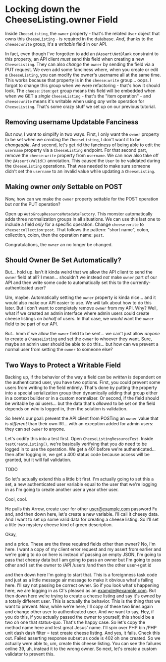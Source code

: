 # Locking down the CheeseListing.owner Field

Inside `CheeseListing`, the `owner` property - that's the related `User` object
that owns this `CheeseListing` - is required in the database. *And*, thanks to
the `cheese:write` group, it's a *writable* field in our API.

In fact, even though I've forgotten to add an `@Assert\NotBlank` constraint to
this property, an API client *must* send this field when creating a new
`CheeseListing`. They can also *change* the `owner` by sending the field via a
PUT request. We even add some fanciness where, when you create or edit a
`CheeseListing`, you can modify the owner's username all at the same time.
This works because that property is in the `cheese:write` group... oops. I forgot
to change this group when we were refactoring - that's how it should look.
The `cheese:item:get` group means this field will be embedded when when we GET
a *single* `CheeseListing` - that's the "item operation" - and `cheese:write`
means it's writable when using *any* write operation for `CheeseListing`. That's
some crazy stuff we set up on our previous tutorial.

## Removing username Updatable Fanciness

But now, I want to simplify in two ways. First, I only want the `owner` property
to be set when we *creating* the `CheeseListing`, I don't want it to be
*changeable*. And second, let's get rid the fanciness of being able to edit the
`username` property via a `CheeseListing` endpoint. For that second part, remove
the `cheese:write` property from `username`. We can now also take off the
`@Assert\Valid()` annotation. This caused the `User` to be validated during
the `CheeseListing` operations. That was needed to make sure someone didn't
set the `username` to an invalid value while updating a `CheeseListing`.

## Making owner *only* Settable on POST

Now, how can we make the `owner` property settable for the POST operation but
*not* the PUT operation?

Open up `AutoGroupResourceMetadataFactory`. This monster automatically adds three
normalization groups in all situations. We can use this last one to include a field
*only* for a specific operation. Change `cheese:write` to `cheese:collection:post`.
That follows the pattern: "short name", colon, collection, colon, then the operation
name: `post`.

Congratulations, the `owner` an no longer be changed.

## Should Owner Be Set Automatically?

But... hold up. Isn't it kinda weird that we allow the API client to send the
`owner` field at all? I mean... shouldn't we instead *not* make `owner` part of
our API and then write some code to automatically set this to the
currently-authenticated user?

Um, maybe. Automatically setting the `owner` property *is* kinda nice... and
it would also make our API easier to use. We *will* talk about how to do this
later. But I don't want to completely remove `owner` from my API. Why? Well,
what if we created an admin interface where admin users could create cheese
listings on *behalf* of users. In that case, we *would* want the `owner` field
to be part of our API.

But.. hmm if we allow the `owner` field to be sent... we can't just allow
*anyone* to create a `CheeseListing` and set the `owner` to whoever they want.
Sure, maybe an admin user should be able to do this... but how can we prevent a
normal user from setting the `owner` to someone else?

## Two Ways to Protect a Writable Field

Backing up, if the behavior of the way a field can be *written* is dependent
on the authenticated user, you have two options. First, you could prevent some
users from writing to the field entirely. That's done by putting the property
into a special serialization group then dynamically adding that group either
in a context builder or in a custom normalizer. Or second, if the field should
be writable by *all* users... but the data that's *allowed* to be set on the field
depends on *who* is logged in, then the solution is validation.

So here's our goal: prevent the API client from POSTing an `owner` value that
is *different* than their own IRI... with an exception added for admin users:
they can set `owner` to anyone.

Let's codify this into a test first. Open `CheeseListingResourceTest`. Inside
`testCreateListing()`, we're basically verifying that you *do* need to be logged
in to use the operation. We get a 401 before we're authenticated... then after
logging in, we get a 400 status code because access will be granted, but it
will fail validation.

TODO

So let's actually extend
this a little bit first. I'm actually going to set this a set, a new authenticated
user variable equal to the user that we're logging in as I'm going to create another
user a year other user.

Cool, cool.

He pulls this Arrow, create user for other user@example.com password Fu and, and then
down here, let's create a new variable. I'll call it cheesy data. And I want to set
up some valid data for creating a cheese listing. So I'll set a title two mystery
cheese kind of green description.

Okay,

and a price. These are the three required fields other than owner? No, I'm here. I
want a copy of my client error request and my assert from earlier and we're going to
do on here is instead of passing an empty JSON, I'm going to pass that cheesy data
but I am going to pass an owner but I'm going to pass other and I set the owner to
/API /users /and then the other user->get id

and then down here I'm going to start that. This is a foreignness task code and just
as a little message air message to make it obvious what's failing here. I'll say not
passing be correct owner. So if you look what's happening here, we are logging in as
CI's pleased as an example@example.com. But then down here we're trying to create a
cheese listing and say it's owned by a totally different user. This is actually the
behavior. This is the thing that we want to prevent. Now, while we're here, I'll copy
of these two lines again and change other user to authenticated user. And we want to
say, Hey, if you do this, if you actually passed the owner to yourself, this should
be a two oh one that status-quo. That's the happy case. So let's copy the method name
here and test great Jesus' name. I'll spin over PHP bin /PHP unit dash dash filter =
test create cheese listing. And yes, it fails. Check this out. Failed asserting
response subset as code is 402 oh one created. So we actually were able to, um,
create this cheese listing. You can see the failures online 39, uh, instead it to the
wrong owner. So next, let's create a custom validator to prevent this.
